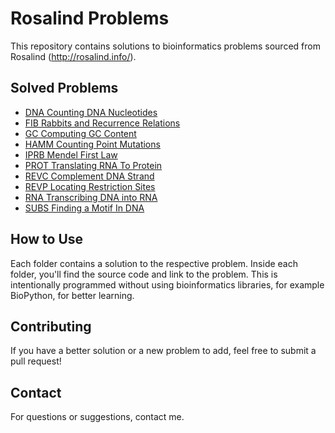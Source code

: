 # Rosalind Problems

This repository contains solutions to bioinformatics problems sourced from Rosalind (http://rosalind.info/).

## Solved Problems

- [DNA Counting DNA Nucleotides](DNA_Counting_DNA_Nucleotides/)
- [FIB Rabbits and Recurrence Relations](FIB_Rabbits_and_Recurrence_Relations/)
- [GC Computing GC Content](GC_Computing_GC_Content/)
- [HAMM Counting Point Mutations](HAMM_Counting_Point_Mutations/)
- [IPRB Mendel First Law](IPRB_Mendel_First_Law/)
- [PROT Translating RNA To Protein](PROT_Translating_RNA_Into_Protein/)
- [REVC Complement DNA Strand](REVC_Complement_DNA_strand/)
- [REVP Locating Restriction Sites](REVP_Locating_Restriction_Sites/)
- [RNA Transcribing DNA into RNA](RNA_Transcribing_DNA_into_RNA/)
- [SUBS Finding a Motif In DNA](SUBS_Finding_a_Motif_In_DNA/)

## How to Use

Each folder contains a solution to the respective problem. Inside each folder, you'll find the source code and link to the problem.
This is intentionally programmed without using bioinformatics libraries, for example BioPython, for better learning.

## Contributing

If you have a better solution or a new problem to add, feel free to submit a pull request!

## Contact

For questions or suggestions, contact me.
